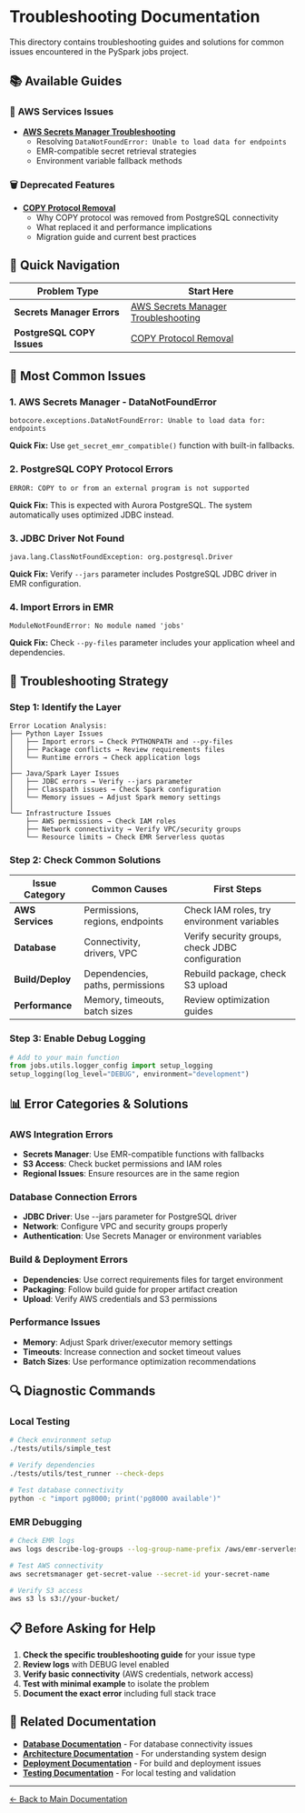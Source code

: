# Troubleshooting Documentation

This directory contains troubleshooting guides and solutions for common issues encountered in the PySpark jobs project.

## 📚 Available Guides

### 🔐 **AWS Services Issues**
- **[AWS Secrets Manager Troubleshooting](./TROUBLESHOOTING_SECRETS_MANAGER.md)**
  - Resolving `DataNotFoundError: Unable to load data for endpoints`
  - EMR-compatible secret retrieval strategies
  - Environment variable fallback methods

### 🗑️ **Deprecated Features**
- **[COPY Protocol Removal](./COPY_PROTOCOL_REMOVAL.md)**
  - Why COPY protocol was removed from PostgreSQL connectivity
  - What replaced it and performance implications
  - Migration guide and current best practices

## 🎯 Quick Navigation

| Problem Type | Start Here |
|--------------|------------|
| **Secrets Manager Errors** | [AWS Secrets Manager Troubleshooting](./TROUBLESHOOTING_SECRETS_MANAGER.md) |
| **PostgreSQL COPY Issues** | [COPY Protocol Removal](./COPY_PROTOCOL_REMOVAL.md) |

## 🚨 Most Common Issues

### 1. **AWS Secrets Manager - DataNotFoundError**
```
botocore.exceptions.DataNotFoundError: Unable to load data for: endpoints
```
**Quick Fix:** Use `get_secret_emr_compatible()` function with built-in fallbacks.

### 2. **PostgreSQL COPY Protocol Errors**
```
ERROR: COPY to or from an external program is not supported
```
**Quick Fix:** This is expected with Aurora PostgreSQL. The system automatically uses optimized JDBC instead.

### 3. **JDBC Driver Not Found**
```
java.lang.ClassNotFoundException: org.postgresql.Driver
```
**Quick Fix:** Verify `--jars` parameter includes PostgreSQL JDBC driver in EMR configuration.

### 4. **Import Errors in EMR**
```
ModuleNotFoundError: No module named 'jobs'
```
**Quick Fix:** Check `--py-files` parameter includes your application wheel and dependencies.

## 🔧 Troubleshooting Strategy

### Step 1: Identify the Layer
```
Error Location Analysis:
├── Python Layer Issues
│   ├── Import errors → Check PYTHONPATH and --py-files
│   ├── Package conflicts → Review requirements files
│   └── Runtime errors → Check application logs
│
├── Java/Spark Layer Issues  
│   ├── JDBC errors → Verify --jars parameter
│   ├── Classpath issues → Check Spark configuration
│   └── Memory issues → Adjust Spark memory settings
│
└── Infrastructure Issues
    ├── AWS permissions → Check IAM roles
    ├── Network connectivity → Verify VPC/security groups
    └── Resource limits → Check EMR Serverless quotas
```

### Step 2: Check Common Solutions

| Issue Category | Common Causes | First Steps |
|----------------|---------------|-------------|
| **AWS Services** | Permissions, regions, endpoints | Check IAM roles, try environment variables |
| **Database** | Connectivity, drivers, VPC | Verify security groups, check JDBC configuration |
| **Build/Deploy** | Dependencies, paths, permissions | Rebuild package, check S3 upload |
| **Performance** | Memory, timeouts, batch sizes | Review optimization guides |

### Step 3: Enable Debug Logging
```python
# Add to your main function
from jobs.utils.logger_config import setup_logging
setup_logging(log_level="DEBUG", environment="development")
```

## 📊 Error Categories & Solutions

### AWS Integration Errors
- **Secrets Manager**: Use EMR-compatible functions with fallbacks
- **S3 Access**: Check bucket permissions and IAM roles
- **Regional Issues**: Ensure resources are in the same region

### Database Connection Errors  
- **JDBC Driver**: Use --jars parameter for PostgreSQL driver
- **Network**: Configure VPC and security groups properly
- **Authentication**: Use Secrets Manager or environment variables

### Build & Deployment Errors
- **Dependencies**: Use correct requirements files for target environment
- **Packaging**: Follow build guide for proper artifact creation
- **Upload**: Verify AWS credentials and S3 permissions

### Performance Issues
- **Memory**: Adjust Spark driver/executor memory settings
- **Timeouts**: Increase connection and socket timeout values
- **Batch Sizes**: Use performance optimization recommendations

## 🔍 Diagnostic Commands

### Local Testing
```bash
# Check environment setup
./tests/utils/simple_test

# Verify dependencies
./tests/utils/test_runner --check-deps

# Test database connectivity
python -c "import pg8000; print('pg8000 available')"
```

### EMR Debugging
```bash
# Check EMR logs
aws logs describe-log-groups --log-group-name-prefix /aws/emr-serverless

# Test AWS connectivity
aws secretsmanager get-secret-value --secret-id your-secret-name

# Verify S3 access
aws s3 ls s3://your-bucket/
```

## 📋 Before Asking for Help

1. **Check the specific troubleshooting guide** for your issue type
2. **Review logs** with DEBUG level enabled
3. **Verify basic connectivity** (AWS credentials, network access)
4. **Test with minimal example** to isolate the problem
5. **Document the exact error** including full stack trace

## 🔗 Related Documentation

- **[Database Documentation](../database/)** - For database connectivity issues
- **[Architecture Documentation](../architecture/)** - For understanding system design
- **[Deployment Documentation](../deployment/)** - For build and deployment issues
- **[Testing Documentation](../testing/)** - For local testing and validation

---

[← Back to Main Documentation](../README.md)
